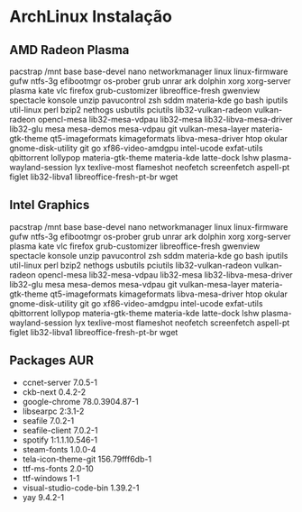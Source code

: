 # ArchLinux Instalação

## AMD Radeon Plasma

pacstrap /mnt base base-devel nano networkmanager linux linux-firmware gufw ntfs-3g efibootmgr os-prober grub unrar ark dolphin xorg xorg-server plasma kate vlc firefox grub-customizer libreoffice-fresh gwenview spectacle konsole unzip pavucontrol zsh sddm materia-kde go bash iputils util-linux perl bzip2 nethogs usbutils pciutils lib32-vulkan-radeon vulkan-radeon opencl-mesa lib32-mesa-vdpau lib32-mesa lib32-libva-mesa-driver lib32-glu mesa mesa-demos mesa-vdpau git vulkan-mesa-layer materia-gtk-theme qt5-imageformats kimageformats libva-mesa-driver htop okular gnome-disk-utility git go xf86-video-amdgpu intel-ucode exfat-utils qbittorrent lollypop materia-gtk-theme materia-kde latte-dock lshw plasma-wayland-session lyx texlive-most flameshot neofetch screenfetch aspell-pt figlet lib32-libva1 libreoffice-fresh-pt-br wget


## Intel Graphics

pacstrap /mnt base base-devel nano networkmanager linux linux-firmware gufw ntfs-3g efibootmgr os-prober grub unrar ark dolphin xorg xorg-server plasma kate vlc firefox grub-customizer libreoffice-fresh gwenview spectacle konsole unzip pavucontrol zsh sddm materia-kde go bash iputils util-linux perl bzip2 nethogs usbutils pciutils lib32-vulkan-radeon vulkan-radeon opencl-mesa lib32-mesa-vdpau lib32-mesa lib32-libva-mesa-driver lib32-glu mesa mesa-demos mesa-vdpau git vulkan-mesa-layer materia-gtk-theme qt5-imageformats kimageformats libva-mesa-driver htop okular gnome-disk-utility git go xf86-video-amdgpu intel-ucode exfat-utils qbittorrent lollypop materia-gtk-theme materia-kde latte-dock lshw plasma-wayland-session lyx texlive-most flameshot neofetch screenfetch aspell-pt figlet lib32-libva1 libreoffice-fresh-pt-br wget


## Packages AUR

- ccnet-server 7.0.5-1
- ckb-next 0.4.2-2
- google-chrome 78.0.3904.87-1
- libsearpc 2:3.1-2
- seafile 7.0.2-1
- seafile-client 7.0.2-1
- spotify 1:1.1.10.546-1
- steam-fonts 1.0.0-4
- tela-icon-theme-git 156.79fff6db-1
- ttf-ms-fonts 2.0-10
- ttf-windows 1-1
- visual-studio-code-bin 1.39.2-1
- yay 9.4.2-1
